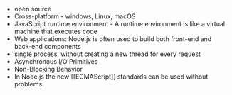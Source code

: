 
- open source
- Cross-platform - windows, Linux, macOS
- JavaScript runtime environment - A runtime environment is like a virtual machine that executes code
- Web applications: Node.js is often used to build both front-end and back-end components
- single process, without creating a new thread for every request
- Asynchronous I/O Primitives
- Non-Blocking Behavior
- In Node.js the new [[ECMAScript]] standards can be used without problems